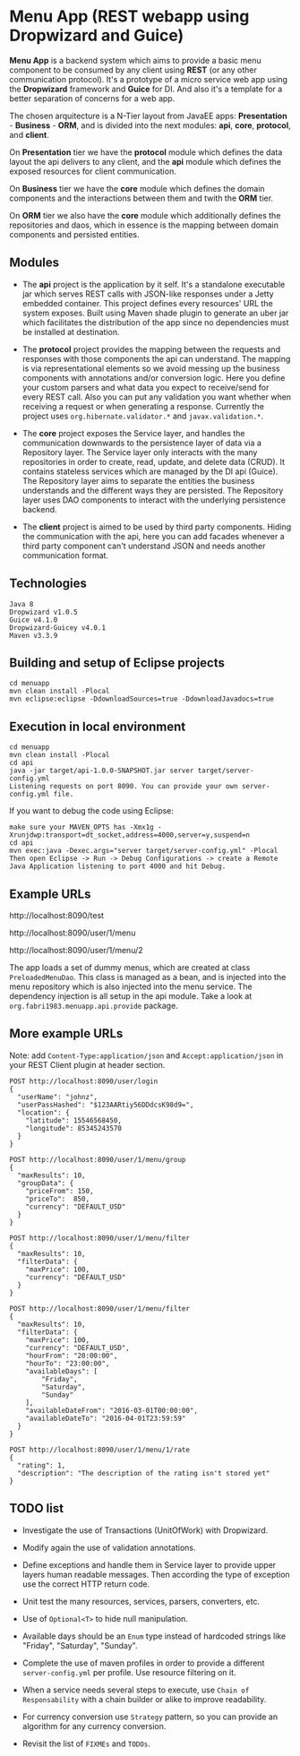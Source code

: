 # Menu App (REST webapp using Dropwizard and Guice)

**Menu App** is a backend system which aims to provide a basic menu component to be consumed by any client using **REST** (or any other communication protocol).
It's a prototype of a micro service web app using the **Dropwizard** framework and **Guice** for DI. And also it's a template for a better separation of concerns for a web app.

The chosen arquitecture is a N-Tier layout from JavaEE apps: **Presentation** - **Business** - **ORM**, and is divided into the next modules:
	**api**, **core**, **protocol**, and **client**.
	
On **Presentation** tier we have the **protocol** module which defines the data layout the api delivers to any client, and the **api** module which defines the exposed resources for client communication.

On **Business** tier we have the **core** module which defines the domain components and the interactions between them and twith the **ORM** tier.

On **ORM** tier we also have the **core** module which additionally defines the repositories and daos, which in essence is the mapping between domain components and persisted entities.

Modules
-------

- The **api** project is the application by it self. 
It's a standalone executable jar which serves REST calls with JSON-like responses under a Jetty embedded container.
This project defines every resources' URL the system exposes.
Built using Maven shade plugin to generate an uber jar which facilitates the distribution of the app since no dependencies must be installed at destination.

- The **protocol** project provides the mapping between the requests and responses with those components the api can understand.
The mapping is via representational elements so we avoid messing up the business components with annotations and/or conversion logic. 
Here you define your custom parsers and what data you expect to receive/send for every REST call.
Also you can put any validation you want whether when receiving a request or when generating a response. Currently the project uses `org.hibernate.validator.*` and `javax.validation.*`.

- The **core** project exposes the Service layer, and handles the communication downwards to the persistence layer of data via a Repository layer.
The Service layer only interacts with the many repositories in order to create, read, update, and delete data (CRUD). It contains stateless services which are managed by the DI api (Guice).
The Repository layer aims to separate the entities the business understands and the different ways they are persisted.
The Repository layer uses DAO components to interact with the underlying persistence backend.

- The **client** project is aimed to be used by third party components. Hiding the communication with the api, here you can add facades whenever a third party component can't understand JSON and needs another communication format.

Technologies
------------
	Java 8
	Dropwizard v1.0.5
	Guice v4.1.0
	Dropwizard-Guicey v4.0.1
	Maven v3.3.9
	
Building and setup of Eclipse projects
--------------------------------------
	cd menuapp
	mvn clean install -Plocal
	mvn eclipse:eclipse -DdownloadSources=true -DdownloadJavadocs=true
	
Execution in local environment
------------------------------
	cd menuapp
	mvn clean install -Plocal
	cd api
	java -jar target/api-1.0.0-SNAPSHOT.jar server target/server-config.yml
	Listening requests on port 8090. You can provide your own server-config.yml file.

If you want to debug the code using Eclipse:

	make sure your MAVEN_OPTS has -Xmx1g -Xrunjdwp:transport=dt_socket,address=4000,server=y,suspend=n
	cd api
	mvn exec:java -Dexec.args="server target/server-config.yml" -Plocal
	Then open Eclipse -> Run -> Debug Configurations -> create a Remote Java Application listening to port 4000 and hit Debug.
	
Example URLs
------------
http://localhost:8090/test

http://localhost:8090/user/1/menu

http://localhost:8090/user/1/menu/2

The app loads a set of dummy menus, which are created at class `PreloadedMenuDao`. This class is managed as a bean, and is injected into the menu repository which is also injected into the menu service.
The dependency injection is all setup in the api module. Take a look at `org.fabri1983.menuapp.api.provide` package.

More example URLs
-----------------
Note: add `Content-Type:application/json` and `Accept:application/json` in your REST Client plugin at header section.

	POST http://localhost:8090/user/login
    {
      "userName": "johnz",
      "userPassHashed": "$123AARtiy56DDdcsK98d9=",
      "location": {
        "latitude": 15546568450,
        "longitude": 85345243570
      }
    }
	
	POST http://localhost:8090/user/1/menu/group
    {
      "maxResults": 10,
      "groupData": {
        "priceFrom": 150,
        "priceTo":  850,
        "currency": "DEFAULT_USD"
      }
    }
	
	POST http://localhost:8090/user/1/menu/filter
    {
      "maxResults": 10,
      "filterData": {
        "maxPrice": 100,
        "currency": "DEFAULT_USD"
      }
    }
	
	POST http://localhost:8090/user/1/menu/filter
    {
      "maxResults": 10,
      "filterData": {
        "maxPrice": 100,
        "currency": "DEFAULT_USD",
        "hourFrom": "20:00:00",
        "hourTo": "23:00:00",
        "availableDays": [
            "Friday",
            "Saturday",
            "Sunday"
        ],
        "availableDateFrom": "2016-03-01T00:00:00",
        "availableDateTo": "2016-04-01T23:59:59"
      }
    }
	
	POST http://localhost:8090/user/1/menu/1/rate
	{
	  "rating": 1,
	  "description": "The description of the rating isn't stored yet"
	}
	
TODO list
---------
* Investigate the use of Transactions (UnitOfWork) with Dropwizard.

* Modify again the use of validation annotations.

* Define exceptions and handle them in Service layer to provide upper layers human readable messages. Then according the type of exception use the correct HTTP return code.

* Unit test the many resources, services, parsers, converters, etc.

* Use of `Optional<T>` to hide null manipulation.

* Available days should be an `Enum` type instead of hardcoded strings like "Friday", "Saturday", "Sunday".

* Complete the use of maven profiles in order to provide a different `server-config.yml` per profile. Use resource filtering on it.

* When a service needs several steps to execute, use `Chain of Responsability` with a chain builder or alike to improve readability.

* For currency conversion use `Strategy` pattern, so you can provide an algorithm for any currency conversion.

* Revisit the list of `FIXMEs` and `TODOs`.

